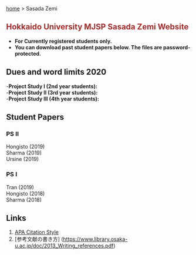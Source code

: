 [home](https://hirosasada.github.io/) > Sasada Zemi  
## <font color="BROWN">Hokkaido University MJSP Sasada Zemi Website</font>
- **For Currently registered students only.**  
- **You can download past student papers below. The files are password-protected.**  

## Dues and word limits 2020  
-**Project Study I   (2nd year students):**  
-**Project Study II  (3rd year students):**  
-**Project Study III (4th year students):**  

## Student Papers  
### PS II  
Hongisto (2019)     
Sharma (2019)   
Ursine (2019)  
### PS I  
Tran (2019)  
Hongisto (2018)     
Sharma (2018)  

## Links   
1. [APA Citation Style](https://www.citationmachine.net/apa/cite-a-book)  
2. [参考文献の書き方] (https://www.library.osaka-u.ac.jp/doc/2013_Writing_references.pdf)  
